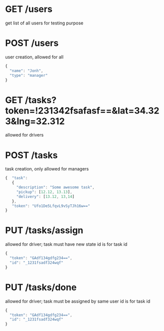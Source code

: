 # GET /users
get list of all users for testing purpose

# POST /users
user creation, allowed for all

```javascript
{
  "name": "Jonh",
  "type": "manager"
}
```

# GET /tasks?token=!231342fsafasf==&lat=34.323&lng=32.312
allowed for drivers

# POST /tasks
task creation, only allowed for managers

```javascript
{  "task":
   {
     "description": "Some awesome task",
     "pickup": [12.12, 13.13],
     "delivery": [13.12, 13,14]
   },
   "token": "Ufo1De5LfqvL9vSyTJh16w=="
}
```

# PUT /tasks/assign
allowed for driver; task must have new state
id is for task id

```javascript
{
  "token": "GAdf134gdfg234==",
  "id": "_1231fsadf324wqf"
}
```

# PUT /tasks/done
allowed for driver; task must be assigned by same user
id is for task id

```javascript
{
  "token": "GAdf134gdfg234==",
  "id": "_1231fsadf324wqf"
}
```
